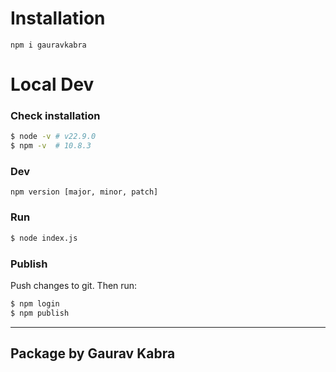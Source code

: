 # Installation

```
npm i gauravkabra
```


# Local Dev

### Check installation

```bash
$ node -v # v22.9.0
$ npm -v  # 10.8.3
```

### Dev

```
npm version [major, minor, patch]
```

### Run

```bash
$ node index.js
```

### Publish
Push changes to git. Then run:

```bash
$ npm login
$ npm publish
```

---
Package by Gaurav Kabra
---